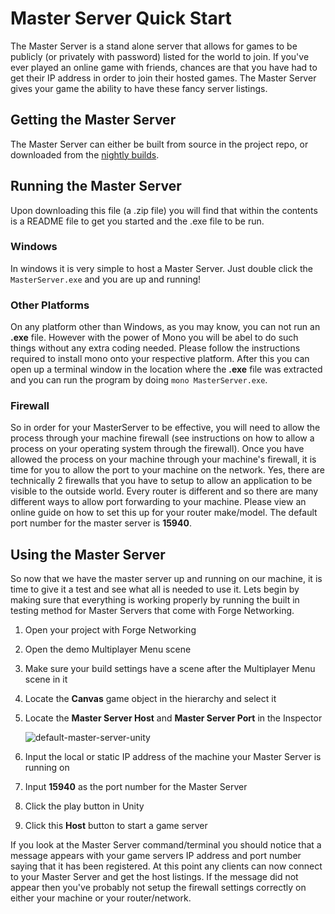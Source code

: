 # Master Server Quick Start

The Master Server is a stand alone server that allows for games to be publicly \(or privately with password\) listed for the world to join. If you've ever played an online game with friends, chances are that you have had to get their IP address in order to join their hosted games. The Master Server gives your game the ability to have these fancy server listings.

## Getting the Master Server

The Master Server can either be built from source in the project repo, or downloaded from the [nightly builds](https://fnr.rumstein.eu/).

## Running the Master Server

Upon downloading this file \(a .zip file\) you will find that within the contents is a README file to get you started and the .exe file to be run.

### Windows

In windows it is very simple to host a Master Server. Just double click the `MasterServer.exe` and you are up and running!

### Other Platforms

On any platform other than Windows, as you may know, you can not run an **.exe** file. However with the power of Mono you will be abel to do such things without any extra coding needed. Please follow the instructions required to install mono onto your respective platform. After this you can open up a terminal window in the location where the **.exe** file was extracted and you can run the program by doing `mono MasterServer.exe`.

### Firewall

So in order for your MasterServer to be effective, you will need to allow the process through your machine firewall \(see instructions on how to allow a process on your operating system through the firewall\). Once you have allowed the process on your machine through your machine's firewall, it is time for you to allow the port to your machine on the network. Yes, there are technically 2 firewalls that you have to setup to allow an application to be visible to the outside world. Every router is different and so there are many different ways to allow port forwarding to your machine. Please view an online guide on how to set this up for your router make/model. The default port number for the master server is **15940**.

## Using the Master Server

So now that we have the master server up and running on our machine, it is time to give it a test and see what all is needed to use it. Lets begin by making sure that everything is working properly by running the built in testing method for Master Servers that come with Forge Networking.

1. Open your project with Forge Networking
2. Open the demo Multiplayer Menu scene
3. Make sure your build settings have a scene after the Multiplayer Menu scene in it
4. Locate the **Canvas** game object in the hierarchy and select it
5. Locate the **Master Server Host** and **Master Server Port** in the Inspector

   ![default-master-server-unity](https://raw.githubusercontent.com/BeardedManStudios/ForgeNetworkingRemastered/develop/docs/mkdocs/docs/images/default-master-server-unity.png)

6. Input the local or static IP address of the machine your Master Server is running on
7. Input **15940** as the port number for the Master Server
8. Click the play button in Unity
9. Click this **Host** button to start a game server

If you look at the Master Server command/terminal you should notice that a message appears with your game servers IP address and port number saying that it has been registered. At this point any clients can now connect to your Master Server and get the host listings. If the message did not appear then you've probably not setup the firewall settings correctly on either your machine or your router/network.


